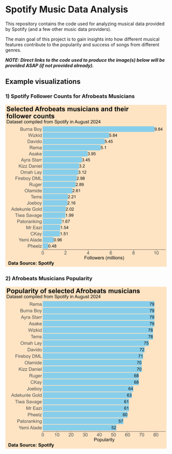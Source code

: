 # Spotify Music Data Analysis

This repository contains the code used for analyzing musical data provided by Spotify (and a few other music data providers).

The main goal of this project is to gain insights into how different musical features contribute to the popularity and success of songs from different genres.

***NOTE: Direct links to the code used to produce the image(s) below will be provided ASAP (if not provided already).***

## Example visualizations

### 1) Spotify Follower Counts for Afrobeats Musicians

![Afrobeats and Spotify Follower Counts](images/afrobeats_nigeria/followers_1.png)

### 2) Afrobeats Musicians Popularity

![Popularity of Afrobeats Musicians](images/afrobeats_nigeria/popularity_1.png)

